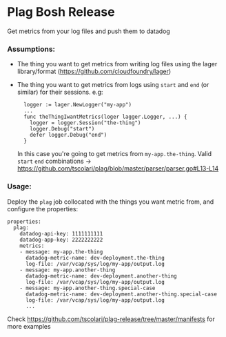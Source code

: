 # Plag Bosh Release


Get metrics from your log files and push them to datadog


### Assumptions:

* The thing you want to get metrics from writing log files using the lager library/format (https://github.com/cloudfoundry/lager)
* The thing you want to get metrics from logs using `start` and `end` (or similar) for their sessions. e.g:

  ```
    logger := lager.NewLogger("my-app")
    ...
    func theThingIwantMetrics(loger lagger.Logger, ...) {
      logger = logger.Session("the-thing")
      logger.Debug("start")
      defer logger.Debug("end")
    }
  ```

  In this case you're going to get metrics from `my-app.the-thing`. 
  Valid `start` `end` combinations -> https://github.com/tscolari/plag/blob/master/parser/parser.go#L13-L14


### Usage:

Deploy the `plag` job collocated with the things you want metric from, and configure the properties:

```
properties:
  plag:
    datadog-api-key: 1111111111
    datadog-app-key: 2222222222
    metrics:
    - message: my-app.the-thing
      datadog-metric-name: dev-deployment.the-thing
      log-file: /var/vcap/sys/log/my-app/output.log
    - message: my-app.another-thing
      datadog-metric-name: dev-deployment.another-thing
      log-file: /var/vcap/sys/log/my-app/output.log
    - message: my-app.another-thing.special-case
      datadog-metric-name: dev-deployment.another-thing.special-case
      log-file: /var/vcap/sys/log/my-app/output.log
      ...
```


Check https://github.com/tscolari/plag-release/tree/master/manifests for more examples
